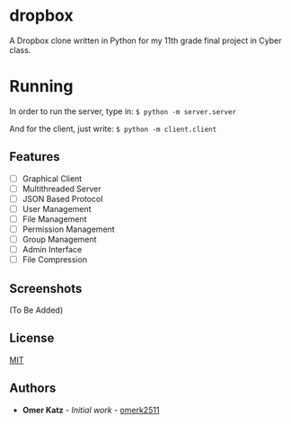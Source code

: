 # dropbox
A Dropbox clone written in Python for my 11th grade final project in Cyber class.

# Running

In order to run the server, type in:
`$ python -m server.server`

And for the client, just write:
`$ python -m client.client`

## Features
- [ ] Graphical Client
- [ ] Multithreaded Server
- [ ] JSON Based Protocol
- [ ] User Management
- [ ] File Management
- [ ] Permission Management
- [ ] Group Management
- [ ] Admin Interface
- [ ] File Compression

## Screenshots
(To Be Added)

## License
[MIT](https://choosealicense.com/licenses/mit/)

## Authors
- **Omer Katz** - *Initial work* - [omerk2511](https://github.com/omerk2511)
